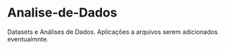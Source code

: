 # Analise-de-Dados
Datasets e Análises de Dados.
Aplicações a arquivos serem adicionados eventualmnte.
